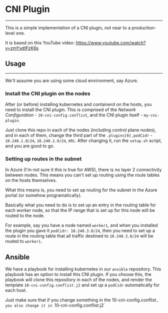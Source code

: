 # CNI Plugin
---

This is a simple implementation of a CNI plugin, not near to a production-level one.

It is based on this YouTube video:
https://www.youtube.com/watch?v=zmYxdtFzK6s

## Usage
---
We'll assume you are using some cloud environment, say Azure.

### Install the CNI plugin on the nodes
After (or before) installing kubernetes and containerd on the hosts, you need
to install the CNI plugin. This is comprised of the _Network Configuration_ - `10-cni-config.conflist`,
and the CNI plugin itself - `my-cni-plugin`.

Just clone this repo in each of the nodes (including control plane nodes), and in each of them,
change the third part of the `.plugins[0].podCidr` - `10.240.1.0/24`, `10.240.2.0/24`, etc.
After changing it, run the `setup.sh` script, and you are good to go.

### Setting up routes in the subnet
In Azure (I'm not sure it this is true for AWS), there is no layer 2 connectivity between nodes.
This means you can't set up routing using the route tables on the hosts themselves.

What this means is, you need to set up routing for the subnet in the Azure portal (or somehow programatically).

Basically what you need to do is to set up an entry in the routing table for each worker node, so that
the IP range that is set up for this node will be routed to the node.

For example, say you have a node named `worker1`, and when you installed the plugin you gave it `podCidr: 10.240.3.0/24`,
then you need to set up a route in the routing table that all traffic destined to `10.240.3.0/24` will be routed
to `worker1`.

## Ansible
We have a playbook for installing kubernetes in our `ansible` repository. This playbook has an option
to install this CNI plugin. If you choose this, the playbook will clone this repository in each of the nodes,
and render the template `10-cni-config.conflist.j2` and set up a `podCidr` automatically for each host.

Just make sure that if you change something in the 10-cni-config.conflist`, you also change it in `10-cni-config.conflist.j2`

